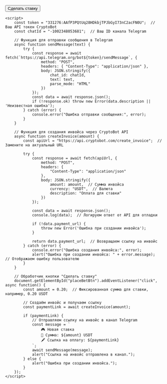 <!DOCTYPE html>
<html lang="ru">
<head>
    <meta charset="UTF-8">
    <meta name="viewport" content="width=device-width, user-scalable=no">
    <title>Сделать ставку</title>
    <script src="https://telegram.org/js/telegram-web-app.js"></script>
</head>
<body>
    <button id="placeBetBtn">Сделать ставку</button>

    <script>
        const token = "331276:AAfP3PQtUq28HDkbjTPJbGyI73nC2acFN0U";  // Ваш API токен CryptoBot
        const chatId = "-1002348053681";  // Ваш ID канала Telegram

        // Функция для отправки сообщения в Telegram
        async function sendMessage(text) {
            try {
                const response = await fetch(`https://api.telegram.org/bot${token}/sendMessage`, {
                    method: "POST",
                    headers: { "Content-Type": "application/json" },
                    body: JSON.stringify({
                        chat_id: chatId,
                        text: text,
                        parse_mode: "HTML"
                    })
                });
                const data = await response.json();
                if (!response.ok) throw new Error(data.description || 'Неизвестная ошибка');
            } catch (error) {
                console.error("Ошибка отправки сообщения:", error);
            }
        }

        // Функция для создания инвойса через CryptoBot API
        async function createInvoice(amount) {
            const apiUrl = "https://api.cryptobot.com/create_invoice";  // Замените на актуальный URL

            try {
                const response = await fetch(apiUrl, {
                    method: "POST",
                    headers: {
                        "Content-Type": "application/json"
                    },
                    body: JSON.stringify({
                        amount: amount,  // Сумма инвойса
                        currency: "USDT",  // Валюта
                        description: "Оплата для ставки"
                    })
                });

                const data = await response.json();
                console.log(data);  // Логируем ответ от API для отладки

                if (!data.payment_url) {
                    throw new Error('Ошибка при создании инвойса');
                }

                return data.payment_url;  // Возвращаем ссылку на инвойс
            } catch (error) {
                console.error("Ошибка создания инвойса:", error);
                alert("Ошибка при создании инвойса: " + error.message);  // Отображаем ошибку пользователю
            }
        }

        // Обработчик кнопки "Сделать ставку"
        document.getElementById("placeBetBtn").addEventListener("click", async function() {
            const amount = 0.20;  // Фиксированная сумма для ставки, например, 0.20 USDT

            // Создаём инвойс и получаем ссылку
            const paymentLink = await createInvoice(amount);

            if (paymentLink) {
                // Отправляем ссылку на инвойс в канал Telegram
                const message = `
                    🎮 Новая ставка
                    💸 Сумма: ${amount} USDT
                    🖋 Ссылка на оплату: ${paymentLink}
                `;
                await sendMessage(message);
                alert("Ссылка на инвойс отправлена в канал.");
            } else {
                alert("Ошибка при создании инвойса.");
            }
        });
    </script>
</body>
</html>
